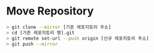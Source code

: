 # Move Repository 

```bash
> git clone --mirror [기존 레포지토리 주소]
> cd [기존 레포지토리 명].git
> git remote set-url --push origin [신규 레포지토리 주소]
> git push --mirror
```
